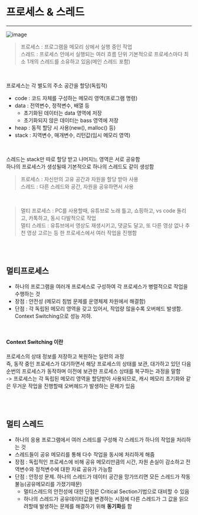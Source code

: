 # 프로세스 & 스레드
---

![image](https://github.com/jiyeonnnny/Computer-Science/assets/139419091/14cd675b-a463-4e34-99e9-12774f7a4305)
> 프로세스 : 프로그램을 메모리 상에서 실행 중인 작업   
> 스레드 : 프로세스 안에서 실행되는 여러 흐름 단위
기본적으로 프로세스마다 최소 1개의 스레드를 소유하고 있음(메인 스레드 포함)      

<br>

프로세스는 각 별도의 주소 공간을 할당(독립적)   
 - code : 코드 자체를 구성하는 메모리 영역(프로그램 명령)
 - data : 전역변수, 정적변수, 배열 등
   - 초기화된 데이터는 data 영역에 저장
   - 초기화되지 않은 데이터는 bass 영역에 저장
 - heap : 동적 할당 시 사용(new(), malloc() 등)
 - stack : 지역변수, 매개변수, 리턴값(임시 메모리 영역)   

<br>

스레드는 stack만 따로 할당 받고 나머지느 영역은 서로 공유함   
하나의 프로세스가 생성될때 기본적으로 하나의 스레드도 같이 생성함   

> 프로세스 : 자신만의 고유 공간과 자원을 할당 받아 사용   
> 스레드 : 다른 스레드와 공간, 자원을 공유하면서 사용   

<br>

> 멀티 프로세스 : PC를 사용할때, 유튜브로 노래 틀고, 쇼핑하고, vs code 돌리고, 카톡하고, 동시 다발적으로 작업    
> 멀티 스레드 : 유튜브에서 영상도 재생시키고, 댓글도 달고, 또 다른 영상 없나 추천 영상 고르는 등 한 프로세스에서 여러 작업을 진행함

<br>
<br>


## 멀티프로세스
- 하나의 프로그램을 여러개 프로세스로 구성하여 각 프로세스가 병렬적으로 작업을 수행하는 것
- 장점 : 안전성 (메모리 침범 문제를 운영체제 차원에서 해결함)
- 단점 : 각 독립된 메모리 영역을 갖고 있어서, 작업량 많을수록 오버헤드 발생함. Context Switching으로 성능 저하.

<br>

#### Context Switching 이란
프로세스의 상태 정보를 저장하고 복원하는 일련의 과정   
즉, 동작 중인 프로세스가 대기하면서 해당 프로세스의 상태를 보관, 대가하고 있던 다음 순번의 프로세스가 동작하며 이전에 보관한 프로세스 상태를 복구하는 과정을 말함   
-> 프로세스는 각 독립된 메모리 영역을 할당받아 사용되므로, 캐시 메모리 초기화와 같은 무거운 작업을 진행할때 오버헤드가 발생하는 문제가 있음

<br>
<br>

## 멀티 스레드
- 하나의 응용 프로그램에서 여러 스레드를 구성해 각 스레드가 하나의 작업을 처리하는 것
- 스레드들이 공유 메모리를 통해 다수 작업을 동시에 처리하게 해줌
- 장점 : 독립적인 프로세스에 비해 공유 메모리만큼의 시간, 자원 손실이 감소하고 전역변수와 정적변수에 대한 자료 공유가 가능함
- 단점 : 안정성 문제. 하나의 스레드가 데이터 공간을 망가뜨리면 모든 스레드가 작동 불능(공유메모리를 가졌기때문)
  - 멀티스레드의 안전성에 대한 단점은 Critical Section기법으로 대비할 수 있음
  - 하나의 스레드가 공유데이터값을 변경하는 시점에 다른 스레드가 그 값을 읽으려할때 발생하는 문제를 해결하기 위해 **동기화**를 함
